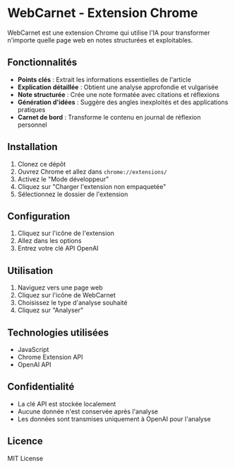 # WebCarnet - Extension Chrome

WebCarnet est une extension Chrome qui utilise l'IA pour transformer n'importe quelle page web en notes structurées et exploitables.

## Fonctionnalités

- **Points clés** : Extrait les informations essentielles de l'article
- **Explication détaillée** : Obtient une analyse approfondie et vulgarisée
- **Note structurée** : Crée une note formatée avec citations et réflexions
- **Génération d'idées** : Suggère des angles inexploités et des applications pratiques
- **Carnet de bord** : Transforme le contenu en journal de réflexion personnel

## Installation

1. Clonez ce dépôt
2. Ouvrez Chrome et allez dans `chrome://extensions/`
3. Activez le "Mode développeur"
4. Cliquez sur "Charger l'extension non empaquetée"
5. Sélectionnez le dossier de l'extension

## Configuration

1. Cliquez sur l'icône de l'extension
2. Allez dans les options
3. Entrez votre clé API OpenAI

## Utilisation

1. Naviguez vers une page web
2. Cliquez sur l'icône de WebCarnet
3. Choisissez le type d'analyse souhaité
4. Cliquez sur "Analyser"

## Technologies utilisées

- JavaScript
- Chrome Extension API
- OpenAI API

## Confidentialité

- La clé API est stockée localement
- Aucune donnée n'est conservée après l'analyse
- Les données sont transmises uniquement à OpenAI pour l'analyse

## Licence

MIT License
